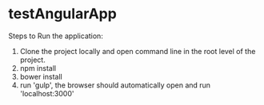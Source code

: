 # testAngularApp

Steps to Run the application:
1. Clone the project locally and open command line in the root level of the project.
2. npm install
3. bower install
4. run 'gulp', the browser should automatically open and run 'localhost:3000'
